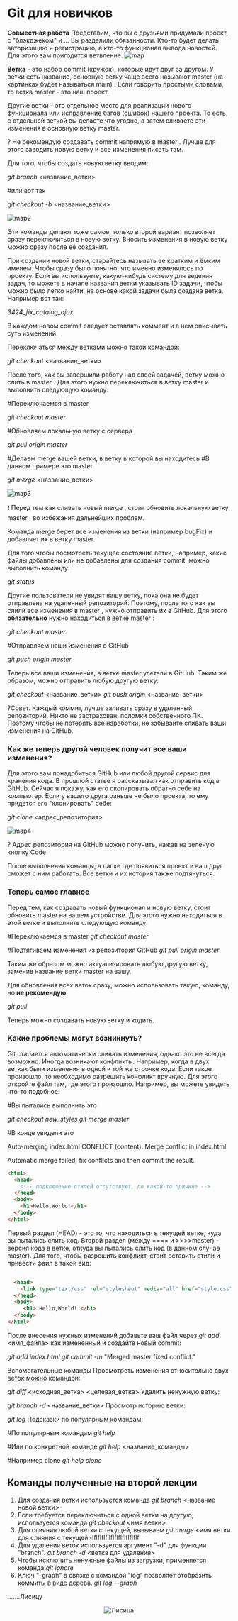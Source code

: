 # Git для новичков  
**Совместная работа**
Представим, что вы с друзьями придумали проект, с "блэкджеком" и ... Вы разделили обязанности. Кто-то будет делать авторизацию и регистрацию, а кто-то функционал вывода новостей. Для этого вам пригодится ветвление.
![map](https://habrastorage.org/r/w1560/getpro/habr/upload_files/753/f85/4b2/753f854b2ca82a2a5112e9717d1a5856.png)

**Ветка** - это набор commit (кружок), которые идут друг за другом. У ветки есть название, основную ветку чаще всего называют master (на картинках будет называться main) . Если говорить простыми словами, то ветка master - это наш проект.

Другие ветки - это отдельное место для реализации нового функционала или исправление багов (ошибок) нашего проекта. То есть, с отдельной веткой вы делаете что угодно, а затем сливаете эти изменения в основную ветку master.

? Не рекомендую создавать commit напрямую в master . Лучше для этого заводить новую ветку и все изменения писать там.

Для того, чтобы создать новую ветку вводим:

*git branch* <название_ветки>

#или вот так

*git checkout -b* <название_ветки>

![map2](https://habrastorage.org/r/w1560/getpro/habr/upload_files/2c3/0a1/699/2c30a16996c18d3c2496bb6bde28cc90.png)

Эти команды делают тоже самое, только второй вариант позволяет сразу переключиться в новую ветку. Вносить изменения в новую ветку можно сразу после ее создания.

При создании новой ветки, старайтесь называть ее кратким и ёмким именем. Чтобы сразу было понятно, что именно изменялось по проекту. Если вы используете, какую-нибудь систему для ведения задач, то можете в начале названия ветки указывать ID задачи, чтобы можно было легко найти, на основе какой задачи была создана ветка. Например вот так:

*3424_fix_catalog_ajax*

В каждом новом commit следует оставлять коммент и в нем описывать суть изменений.

Переключаться между ветками можно такой командой:

*git checkout* <название_ветки>


После того, как вы завершили работу над своей задачей, ветку можно слить в master . Для этого нужно переключиться в ветку master и выполнить следующую команду:

#Переключаемся в master

*git checkout master*

#Обновляем локальную ветку с сервера

*git pull origin master*

#Делаем merge вашей ветки, в ветку в которой вы находитесь
#В данном примере это master

*git merge* <название_ветки>

![map3](https://habrastorage.org/r/w1560/getpro/habr/upload_files/574/bb2/a87/574bb2a8719a01dad2f63e803f550a66.png)

❗️ Перед тем как сливать новый merge , стоит обновить локальную ветку master , во избежания дальнейших проблем.

Команда merge берет все изменения из ветки (например bugFix) и добавляет их в ветку master.

Для того чтобы посмотреть текущее состояние ветки, например, какие файлы добавлены или не добавлены для создания commit, можно выполнить команду:

*git status*

Другие пользователи не увидят вашу ветку, пока она не будет отправлена на удаленный репозиторий. Поэтому, после того как вы слили все изменения в master , нужно отправить их в GitHub. Для этого **обязательно** нужно находиться в ветке master :

*git checkout master*

#Отправляем наши изменения в GitHub

*git push origin master*

Теперь все ваши изменения, в ветке master улетели в GitHub. Таким же образом, можно отправить любую другую ветку:

*git checkout* <название_ветки>
*git push origin* <название_ветки>

?Совет. Каждый коммит, лучше заливать сразу в удаленный репозиторий. Никто не застрахован, поломки собственного ПК. Поэтому чтобы не потерять все наработки, не забывайте сливать ваши изменения на GitHub.

### **Как же теперь другой человек получит все ваши изменения?**

Для этого вам понадобиться GitHub или любой другой сервис для хранения кода. В прошлой статье я рассказывал как отправить код в GitHub. Сейчас я покажу, как его скопировать обратно себе на компьютер.
Если у вашего друга раньше не было проекта, то ему придется его "клонировать" себе:

*git clone* <адрес_репозитория>

![map4](https://habrastorage.org/r/w1560/getpro/habr/upload_files/a84/b99/f71/a84b99f712637dd2fb37b93e62f8a48c.png)

? Адрес репозитория на GitHub можно получить, нажав на зеленую кнопку Code

После выполнения команды, в папке где появиться проект и ваш друг сможет с ним работать. Все ветки и их история также подтянуться.

### **Теперь самое главное**

Перед тем, как создавать новый функционал и новую ветку, стоит обновить master на вашем устройстве. Для этого нужно находиться в этой ветке и выполнить следующую команду:

#Переключаемся в master
*git checkout master*

#Подтягиваем изменения из репозитория GitHub
*git pull origin master*

Таким же образом можно актуализировать любую другую ветку, заменив название ветки master на вашу.

Для обновления всех веток сразу, можно использовать такую, команду, но **не рекомендую**:

*git pull*

Теперь можно создавать новую ветку и кодить.

### **Какие проблемы могут возникнуть?**

Git старается автоматически сливать изменения, однако это не всегда возможно. Иногда возникают конфликты. Например, когда в двух ветках были изменения в одной и той же строчке кода. Если такое произошло, то необходимо разрешить конфликт вручную. Для этого откройте файл там, где этого произошло. Например, вы можете увидеть что-то подобное:

#Вы пытались выполнить это

*git checkout new_styles
git merge master*

#В конце увидели это

Auto-merging index.html
CONFLICT (content): Merge conflict in index.html

Automatic merge failed; fix conflicts and then commit the result.

```html
<html>
  <head>
    <!-- подключение стилей отсутствуют, по какой-то причине -->
  </head>
  <body>
    <h1>Hello,World!</h1>
  </body>
</html>
```

Первый раздел (HEAD) - это то, что находиться в текущей ветке, куда вы пытались слить код. Второй раздел (между ==== и >>>>master) - версия кода в ветке, откуда вы пытались слить код (в данном случае master). Для того, чтобы разрешить конфликт, стоит оставить стили и привести файл в такой вид:

```html

  <head>
    <link type="text/css" rel="stylesheet" media="all" href="style.css" />
  </head>
  <body>
     <h1> Hello,World! </h1>
  </body>
</html>

```

После внесения нужных изменений добавьте ваш файл через *git add* <имя_файла> как измененный и создайте новый commit:

*git add index.html
git commit -m* "Merged master fixed conflict."

Вспомогательные команды
Просмотреть изменения относительно двух веток можно командой:

*git diff* <исходная_ветка> <целевая_ветка>
Удалить ненужную ветку:

*git branch -d* <название_ветки>
Просмотр историю ветки:

*git log*
Подсказки по популярным командам:

#По популярным командам
*git help*

#Или по конкретной команде
*git help* <название_команды>

#Например clone
*git help clone*

 ## Команды полученные на второй лекции 
 1. Для создания ветки используется команда *git branch* <название новой ветки>
 2. Если требуется переключиться с одной ветки на другую, используется команда *git checkout* <имя ветки>
 3. Для слияния любой ветки с текущей, вызываем *git merge* <имя ветки для слияния с текущей>lflflflfllflflflflflflflf
 4. Для удаления веток используется аргумент "-d" для функции "branch". *git branch -d* <ветка для удаления> 
 5. Чтобы исключить ненужные файлы из загрузки, применяется команда *git ignore*
 6.  Ключ "-graph" в связке с командой "log" позволяет отобразить коммиты в виде дерева. *git log --graph* 










.......Лисицу 


<p align="center">
  <img
  
  ![Лисица](Fox_Avatar_Rounded@2x.png) 
</p>
